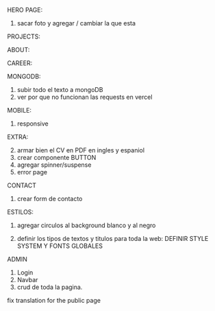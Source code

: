 HERO PAGE:

1. sacar foto y agregar / cambiar la que esta

PROJECTS:

ABOUT:

CAREER:

MONGODB:

1. subir todo el texto a mongoDB
2. ver por que no funcionan las requests en vercel

MOBILE:

1. responsive

EXTRA:

2. armar bien el CV en PDF en ingles y espaniol
3. crear componente BUTTON
4. agregar spinner/suspense
5. error page

CONTACT

1. crear form de contacto

ESTILOS:

1. agregar circulos al background blanco y al negro

2. definir los tipos de textos y titulos para toda la web: DEFINIR STYLE SYSTEM Y FONTS GLOBALES

ADMIN

1. Login
2. Navbar
3. crud de toda la pagina.


fix translation for the public page
